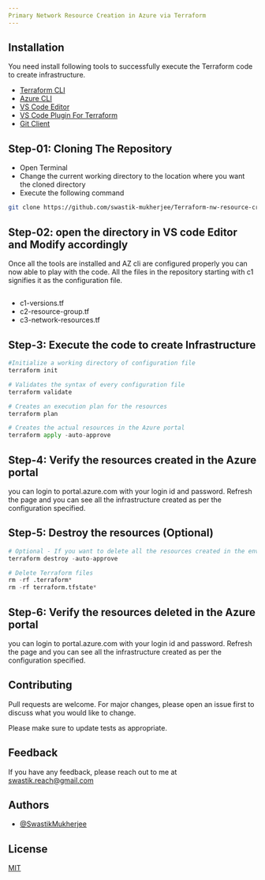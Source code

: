 ```yaml
---
Primary Network Resource Creation in Azure via Terraform
---
```



## Installation
You need install following tools to successfully execute the Terraform code to create infrastructure.
- [Terraform CLI](https://www.terraform.io/downloads.html)
- [Azure CLI](https://docs.microsoft.com/en-us/cli/azure/install-azure-cli)
- [VS Code Editor](https://code.visualstudio.com/download)
- [VS Code Plugin For Terraform](https://marketplace.visualstudio.com/items?itemName=HashiCorp.terraform)
- [Git Client](https://git-scm.com/downloads)



## Step-01: Cloning The Repository
- Open Terminal
- Change the current working directory to the location where you want the cloned directory
- Execute the following command

```bash
git clone https://github.com/swastik-mukherjee/Terraform-nw-resource-creation.git
```

## Step-02: open the directory in VS code Editor and Modify accordingly
Once all the tools are installed and AZ cli are configured properly you can now able to play with the code. All the files in the repository starting with c1 signifies it as the configuration file. 

##
- c1-versions.tf 
- c2-resource-group.tf
- c3-network-resources.tf


## Step-3: Execute the code to create Infrastructure
  

```python
#Initialize a working directory of configuration file
terraform init

# Validates the syntax of every configuration file
terraform validate

# Creates an execution plan for the resources
terraform plan

# Creates the actual resources in the Azure portal
terraform apply -auto-approve
```
## Step-4: Verify the resources created  in the Azure portal
you can login to portal.azure.com with your login id and password. Refresh the page and you can see all the infrastructure created as per the configuration specified.

## Step-5: Destroy the resources (Optional)
```python
# Optional - If you want to delete all the resources created in the environment
terraform destroy -auto-approve

# Delete Terraform files 
rm -rf .terraform*
rm -rf terraform.tfstate*
```
## Step-6: Verify the resources deleted in the Azure portal
you can login to portal.azure.com with your login id and password. Refresh the page and you can see all the infrastructure created as per the configuration specified.

## Contributing
Pull requests are welcome. For major changes, please open an issue first to discuss what you would like to change.

Please make sure to update tests as appropriate.

## Feedback

If you have any feedback, please reach out to me at swastik.reach@gmail.com
## Authors

- [@SwastikMukherjee](https://github.com/swastik-mukherjee)


## License
[MIT](https://choosealicense.com/licenses/mit/)
